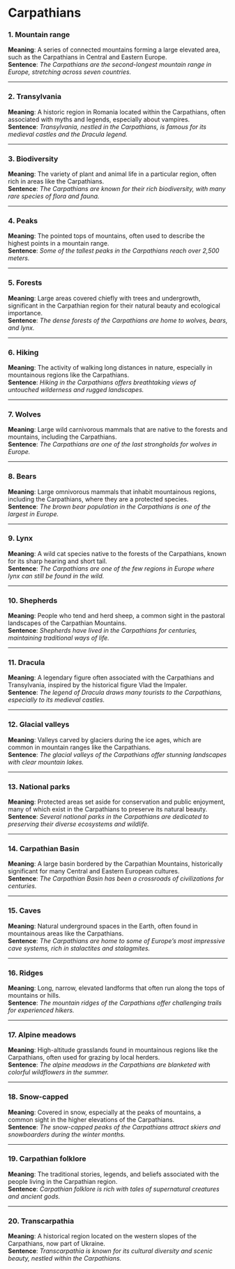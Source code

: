 # Carpathians

### 1. **Mountain range**  
**Meaning**: A series of connected mountains forming a large elevated area, such as the Carpathians in Central and Eastern Europe.  
**Sentence**: *The Carpathians are the second-longest mountain range in Europe, stretching across seven countries.*

---

### 2. **Transylvania**  
**Meaning**: A historic region in Romania located within the Carpathians, often associated with myths and legends, especially about vampires.  
**Sentence**: *Transylvania, nestled in the Carpathians, is famous for its medieval castles and the Dracula legend.*

---

### 3. **Biodiversity**  
**Meaning**: The variety of plant and animal life in a particular region, often rich in areas like the Carpathians.  
**Sentence**: *The Carpathians are known for their rich biodiversity, with many rare species of flora and fauna.*

---

### 4. **Peaks**  
**Meaning**: The pointed tops of mountains, often used to describe the highest points in a mountain range.  
**Sentence**: *Some of the tallest peaks in the Carpathians reach over 2,500 meters.*

---

### 5. **Forests**  
**Meaning**: Large areas covered chiefly with trees and undergrowth, significant in the Carpathian region for their natural beauty and ecological importance.  
**Sentence**: *The dense forests of the Carpathians are home to wolves, bears, and lynx.*

---

### 6. **Hiking**  
**Meaning**: The activity of walking long distances in nature, especially in mountainous regions like the Carpathians.  
**Sentence**: *Hiking in the Carpathians offers breathtaking views of untouched wilderness and rugged landscapes.*

---

### 7. **Wolves**  
**Meaning**: Large wild carnivorous mammals that are native to the forests and mountains, including the Carpathians.  
**Sentence**: *The Carpathians are one of the last strongholds for wolves in Europe.*

---

### 8. **Bears**  
**Meaning**: Large omnivorous mammals that inhabit mountainous regions, including the Carpathians, where they are a protected species.  
**Sentence**: *The brown bear population in the Carpathians is one of the largest in Europe.*

---

### 9. **Lynx**  
**Meaning**: A wild cat species native to the forests of the Carpathians, known for its sharp hearing and short tail.  
**Sentence**: *The Carpathians are one of the few regions in Europe where lynx can still be found in the wild.*

---

### 10. **Shepherds**  
**Meaning**: People who tend and herd sheep, a common sight in the pastoral landscapes of the Carpathian Mountains.  
**Sentence**: *Shepherds have lived in the Carpathians for centuries, maintaining traditional ways of life.*

---

### 11. **Dracula**  
**Meaning**: A legendary figure often associated with the Carpathians and Transylvania, inspired by the historical figure Vlad the Impaler.  
**Sentence**: *The legend of Dracula draws many tourists to the Carpathians, especially to its medieval castles.*

---

### 12. **Glacial valleys**  
**Meaning**: Valleys carved by glaciers during the ice ages, which are common in mountain ranges like the Carpathians.  
**Sentence**: *The glacial valleys of the Carpathians offer stunning landscapes with clear mountain lakes.*

---

### 13. **National parks**  
**Meaning**: Protected areas set aside for conservation and public enjoyment, many of which exist in the Carpathians to preserve its natural beauty.  
**Sentence**: *Several national parks in the Carpathians are dedicated to preserving their diverse ecosystems and wildlife.*

---

### 14. **Carpathian Basin**  
**Meaning**: A large basin bordered by the Carpathian Mountains, historically significant for many Central and Eastern European cultures.  
**Sentence**: *The Carpathian Basin has been a crossroads of civilizations for centuries.*

---

### 15. **Caves**  
**Meaning**: Natural underground spaces in the Earth, often found in mountainous areas like the Carpathians.  
**Sentence**: *The Carpathians are home to some of Europe’s most impressive cave systems, rich in stalactites and stalagmites.*

---

### 16. **Ridges**  
**Meaning**: Long, narrow, elevated landforms that often run along the tops of mountains or hills.  
**Sentence**: *The mountain ridges of the Carpathians offer challenging trails for experienced hikers.*

---

### 17. **Alpine meadows**  
**Meaning**: High-altitude grasslands found in mountainous regions like the Carpathians, often used for grazing by local herders.  
**Sentence**: *The alpine meadows in the Carpathians are blanketed with colorful wildflowers in the summer.*

---

### 18. **Snow-capped**  
**Meaning**: Covered in snow, especially at the peaks of mountains, a common sight in the higher elevations of the Carpathians.  
**Sentence**: *The snow-capped peaks of the Carpathians attract skiers and snowboarders during the winter months.*

---

### 19. **Carpathian folklore**  
**Meaning**: The traditional stories, legends, and beliefs associated with the people living in the Carpathian region.  
**Sentence**: *Carpathian folklore is rich with tales of supernatural creatures and ancient gods.*

---

### 20. **Transcarpathia**  
**Meaning**: A historical region located on the western slopes of the Carpathians, now part of Ukraine.  
**Sentence**: *Transcarpathia is known for its cultural diversity and scenic beauty, nestled within the Carpathians.*

